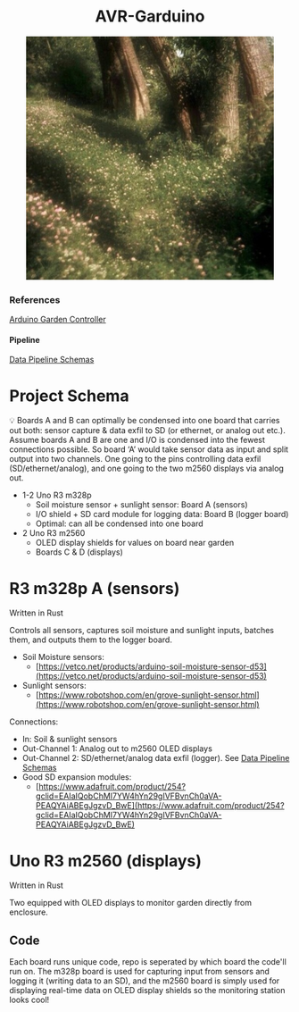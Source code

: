 
<h1 align="center">
    AVR-Garduino
</h1>

<div align="center">
    <img src="/doc/img/nymph.jpeg" width="444" />
</div>

### References

[Arduino Garden Controller](https://practical.engineering/blog/2016/1/20/arduino-garden-controller)

#### Pipeline

[Data Pipeline Schemas](https://github.com/ethgallucci/garduino-rs/blob/main/doc/PIPELINES.md)

# Project Schema
<aside>
💡 Boards A and B can optimally be condensed into one board that carries out both: sensor capture & data exfil to SD (or ethernet, or analog out etc.). Assume boards A and B are one and I/O is condensed into the fewest connections possible. So board ‘A’ would take sensor data as input and split output into two channels. One going to the pins controlling data exfil (SD/ethernet/analog), and one going to the two m2560 displays via analog out.

</aside>

- 1-2 Uno R3 m328p
    - Soil moisture sensor + sunlight sensor: Board A (sensors)
    - I/O shield + SD card module for logging data: Board B (logger board)
    - Optimal: can all be condensed into one board
- 2 Uno R3 m2560
    - OLED display shields for values on board near garden
    - Boards C & D (displays)

# R3 m328p A (sensors)

Written in Rust

Controls all sensors, captures soil moisture and sunlight inputs, batches them, and outputs them to the logger board. 

- Soil Moisture sensors:
    - [https://vetco.net/products/arduino-soil-moisture-sensor-d53](https://vetco.net/products/arduino-soil-moisture-sensor-d53)
- Sunlight sensors:
    - [https://www.robotshop.com/en/grove-sunlight-sensor.html](https://www.robotshop.com/en/grove-sunlight-sensor.html)

Connections:

- In: Soil & sunlight sensors
- Out-Channel 1: Analog out to m2560 OLED displays
- Out-Channel 2: SD/ethernet/analog data exfil (logger). See [Data Pipeline Schemas](Garden%201d7ed/Data%20Pipel%20df07a.md)
- Good SD expansion modules:
    - [https://www.adafruit.com/product/254?gclid=EAIaIQobChMI7YW4hYn29gIVFBvnCh0aVA-PEAQYAiABEgJgzvD_BwE](https://www.adafruit.com/product/254?gclid=EAIaIQobChMI7YW4hYn29gIVFBvnCh0aVA-PEAQYAiABEgJgzvD_BwE)

# Uno R3 m2560 (displays)

Written in Rust

Two equipped with OLED displays to monitor garden directly from enclosure.

## Code
Each board runs unique code, repo is seperated by which board the code'll run on.
The m328p board is used for capturing input from sensors and logging it (writing data to an SD), and the 
m2560 board is simply used for displaying real-time data on OLED display shields so the monitoring station looks cool!
